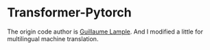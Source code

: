 # Transformer-Pytorch

The origin code author is [Guillaume Lample](https://github.com/glample). And I modified a little for multilingual machine translation.